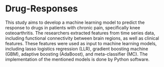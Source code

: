 # Drug-Responses
This study aims to develop a machine learning model to predict the response to drugs in patients with chronic pain, specifically knee osteoarthritis. The researchers extracted features from time series data, including functional connectivity between brain regions, as well as clinical features. These features were used as input to machine learning models, including lasso logistics regression (LLR), gradient boosting machine (GBM), adaptive boosting (AdaBoost), and meta-classifier (MC). The implementation of the mentioned models is done by Python software.
